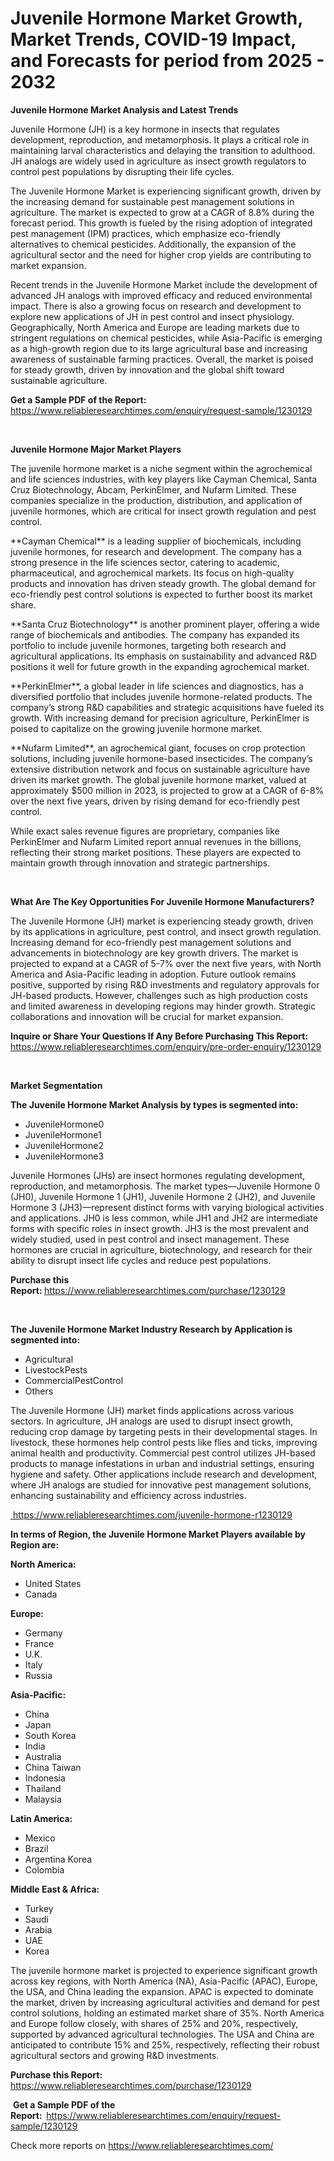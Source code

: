 <p><h1>Juvenile Hormone Market Growth, Market Trends, COVID-19 Impact, and Forecasts for period from 2025 - 2032</h1></p><p><strong>Juvenile Hormone Market Analysis and Latest Trends</strong></p>
<p><p>Juvenile Hormone (JH) is a key hormone in insects that regulates development, reproduction, and metamorphosis. It plays a critical role in maintaining larval characteristics and delaying the transition to adulthood. JH analogs are widely used in agriculture as insect growth regulators to control pest populations by disrupting their life cycles.</p><p>The Juvenile Hormone Market is experiencing significant growth, driven by the increasing demand for sustainable pest management solutions in agriculture. The market is expected to grow at a CAGR of 8.8% during the forecast period. This growth is fueled by the rising adoption of integrated pest management (IPM) practices, which emphasize eco-friendly alternatives to chemical pesticides. Additionally, the expansion of the agricultural sector and the need for higher crop yields are contributing to market expansion.</p><p>Recent trends in the Juvenile Hormone Market include the development of advanced JH analogs with improved efficacy and reduced environmental impact. There is also a growing focus on research and development to explore new applications of JH in pest control and insect physiology. Geographically, North America and Europe are leading markets due to stringent regulations on chemical pesticides, while Asia-Pacific is emerging as a high-growth region due to its large agricultural base and increasing awareness of sustainable farming practices. Overall, the market is poised for steady growth, driven by innovation and the global shift toward sustainable agriculture.</p></p>
<p><strong>Get a Sample PDF of the Report:&nbsp;</strong> <a href="https://www.reliableresearchtimes.com/enquiry/request-sample/1230129?utm_campaign=2033&utm_medium=2&utm_source=Github&utm_content=ia&utm_term=25012025&utm_id=juvenile-hormone">https://www.reliableresearchtimes.com/enquiry/request-sample/1230129</a></p>
<p>&nbsp;</p>
<p><strong>Juvenile Hormone Major Market Players</strong></p>
<p><p>The juvenile hormone market is a niche segment within the agrochemical and life sciences industries, with key players like Cayman Chemical, Santa Cruz Biotechnology, Abcam, PerkinElmer, and Nufarm Limited. These companies specialize in the production, distribution, and application of juvenile hormones, which are critical for insect growth regulation and pest control.</p><p>**Cayman Chemical** is a leading supplier of biochemicals, including juvenile hormones, for research and development. The company has a strong presence in the life sciences sector, catering to academic, pharmaceutical, and agrochemical markets. Its focus on high-quality products and innovation has driven steady growth. The global demand for eco-friendly pest control solutions is expected to further boost its market share.</p><p>**Santa Cruz Biotechnology** is another prominent player, offering a wide range of biochemicals and antibodies. The company has expanded its portfolio to include juvenile hormones, targeting both research and agricultural applications. Its emphasis on sustainability and advanced R&D positions it well for future growth in the expanding agrochemical market.</p><p>**PerkinElmer**, a global leader in life sciences and diagnostics, has a diversified portfolio that includes juvenile hormone-related products. The company’s strong R&D capabilities and strategic acquisitions have fueled its growth. With increasing demand for precision agriculture, PerkinElmer is poised to capitalize on the growing juvenile hormone market.</p><p>**Nufarm Limited**, an agrochemical giant, focuses on crop protection solutions, including juvenile hormone-based insecticides. The company’s extensive distribution network and focus on sustainable agriculture have driven its market growth. The global juvenile hormone market, valued at approximately $500 million in 2023, is projected to grow at a CAGR of 6-8% over the next five years, driven by rising demand for eco-friendly pest control.</p><p>While exact sales revenue figures are proprietary, companies like PerkinElmer and Nufarm Limited report annual revenues in the billions, reflecting their strong market positions. These players are expected to maintain growth through innovation and strategic partnerships.</p></p>
<p>&nbsp;</p>
<p><strong>What Are The Key Opportunities For Juvenile Hormone Manufacturers?</strong></p>
<p><p>The Juvenile Hormone (JH) market is experiencing steady growth, driven by its applications in agriculture, pest control, and insect growth regulation. Increasing demand for eco-friendly pest management solutions and advancements in biotechnology are key growth drivers. The market is projected to expand at a CAGR of 5-7% over the next five years, with North America and Asia-Pacific leading in adoption. Future outlook remains positive, supported by rising R&D investments and regulatory approvals for JH-based products. However, challenges such as high production costs and limited awareness in developing regions may hinder growth. Strategic collaborations and innovation will be crucial for market expansion.</p></p>
<p><strong>Inquire or Share Your Questions If Any Before Purchasing This Report:</strong> <a href="https://www.reliableresearchtimes.com/enquiry/pre-order-enquiry/1230129?utm_campaign=2033&utm_medium=2&utm_source=Github&utm_content=ia&utm_term=25012025&utm_id=juvenile-hormone">https://www.reliableresearchtimes.com/enquiry/pre-order-enquiry/1230129</a></p>
<p>&nbsp;</p>
<p><strong>Market Segmentation</strong></p>
<p><strong>The Juvenile Hormone Market Analysis by types is segmented into:</strong></p>
<p><ul><li>JuvenileHormone0</li><li>JuvenileHormone1</li><li>JuvenileHormone2</li><li>JuvenileHormone3</li></ul></p>
<p><p>Juvenile Hormones (JHs) are insect hormones regulating development, reproduction, and metamorphosis. The market types—Juvenile Hormone 0 (JH0), Juvenile Hormone 1 (JH1), Juvenile Hormone 2 (JH2), and Juvenile Hormone 3 (JH3)—represent distinct forms with varying biological activities and applications. JH0 is less common, while JH1 and JH2 are intermediate forms with specific roles in insect growth. JH3 is the most prevalent and widely studied, used in pest control and insect management. These hormones are crucial in agriculture, biotechnology, and research for their ability to disrupt insect life cycles and reduce pest populations.</p></p>
<p><strong>Purchase this Report:&nbsp;</strong><a href="https://www.reliableresearchtimes.com/purchase/1230129?utm_campaign=2033&utm_medium=2&utm_source=Github&utm_content=ia&utm_term=25012025&utm_id=juvenile-hormone">https://www.reliableresearchtimes.com/purchase/1230129</a></p>
<p>&nbsp;</p>
<p><strong>The Juvenile Hormone Market Industry Research by Application is segmented into:</strong></p>
<p><ul><li>Agricultural</li><li>LivestockPests</li><li>CommercialPestControl</li><li>Others</li></ul></p>
<p><p>The Juvenile Hormone (JH) market finds applications across various sectors. In agriculture, JH analogs are used to disrupt insect growth, reducing crop damage by targeting pests in their developmental stages. In livestock, these hormones help control pests like flies and ticks, improving animal health and productivity. Commercial pest control utilizes JH-based products to manage infestations in urban and industrial settings, ensuring hygiene and safety. Other applications include research and development, where JH analogs are studied for innovative pest management solutions, enhancing sustainability and efficiency across industries.</p></p>
<p><a href="https://www.reliableresearchtimes.com/juvenile-hormone-r1230129?utm_campaign=2033&utm_medium=2&utm_source=Github&utm_content=ia&utm_term=25012025&utm_id=juvenile-hormone">&nbsp;https://www.reliableresearchtimes.com/juvenile-hormone-r1230129</a></p>
<p><strong>In terms of Region, the Juvenile Hormone Market Players available by Region are:</strong></p>
<p>
    <p> <strong> North America: </strong>
        <ul>
            <li>United States</li>
            <li>Canada</li>
        </ul>
        </p> 
    <p> <strong> Europe: </strong>
        <ul>
            <li>Germany</li>
            <li>France</li>
            <li>U.K.</li>
            <li>Italy</li>
            <li>Russia</li>
        </ul>
        </p> 
    <p> <strong> Asia-Pacific: </strong>
        <ul>
            <li>China</li>
            <li>Japan</li>
            <li>South Korea</li>
            <li>India</li>
            <li>Australia</li>
            <li>China Taiwan</li>
            <li>Indonesia</li>
            <li>Thailand</li>
            <li>Malaysia</li>
        </ul>
        </p> 
    <p> <strong> Latin America: </strong>
        <ul>
            <li>Mexico</li>
            <li>Brazil</li>
            <li>Argentina Korea</li>
            <li>Colombia</li>
        </ul>
        </p> 
    <p> <strong> Middle East & Africa: </strong>
        <ul>
            <li>Turkey</li>
            <li>Saudi</li>
            <li>Arabia</li>
            <li>UAE</li>
            <li>Korea</li>
        </ul>
    </p>
    </p>
<p><p>The juvenile hormone market is projected to experience significant growth across key regions, with North America (NA), Asia-Pacific (APAC), Europe, the USA, and China leading the expansion. APAC is expected to dominate the market, driven by increasing agricultural activities and demand for pest control solutions, holding an estimated market share of 35%. North America and Europe follow closely, with shares of 25% and 20%, respectively, supported by advanced agricultural technologies. The USA and China are anticipated to contribute 15% and 25%, respectively, reflecting their robust agricultural sectors and growing R&D investments.</p></p>
<p><strong>Purchase this Report: </strong><a href="https://www.reliableresearchtimes.com/purchase/1230129?utm_campaign=2033&utm_medium=2&utm_source=Github&utm_content=ia&utm_term=25012025&utm_id=juvenile-hormone">https://www.reliableresearchtimes.com/purchase/1230129</a></p>
<p>&nbsp;<strong>Get a Sample PDF of the Report:&nbsp;&nbsp;</strong><a href="https://www.reliableresearchtimes.com/enquiry/request-sample/1230129?utm_campaign=2033&utm_medium=2&utm_source=Github&utm_content=ia&utm_term=25012025&utm_id=juvenile-hormone">https://www.reliableresearchtimes.com/enquiry/request-sample/1230129</a></p>
<p><strong></strong></p>
<p>Check more reports on <a href="https://www.reliableresearchtimes.com/?utm_campaign=2033&utm_medium=2&utm_source=Github&utm_content=ia&utm_term=25012025&utm_id=juvenile-hormone">https://www.reliableresearchtimes.com/</a></p>
